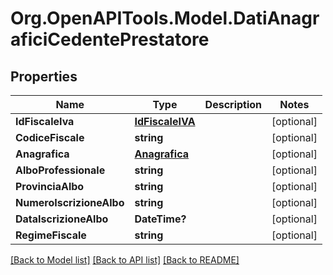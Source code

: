 # Org.OpenAPITools.Model.DatiAnagraficiCedentePrestatore

## Properties

Name | Type | Description | Notes
------------ | ------------- | ------------- | -------------
**IdFiscaleIva** | [**IdFiscaleIVA**](IdFiscaleIVA.md) |  | [optional] 
**CodiceFiscale** | **string** |  | [optional] 
**Anagrafica** | [**Anagrafica**](Anagrafica.md) |  | [optional] 
**AlboProfessionale** | **string** |  | [optional] 
**ProvinciaAlbo** | **string** |  | [optional] 
**NumeroIscrizioneAlbo** | **string** |  | [optional] 
**DataIscrizioneAlbo** | **DateTime?** |  | [optional] 
**RegimeFiscale** | **string** |  | [optional] 

[[Back to Model list]](../README.md#documentation-for-models) [[Back to API list]](../README.md#documentation-for-api-endpoints) [[Back to README]](../README.md)

